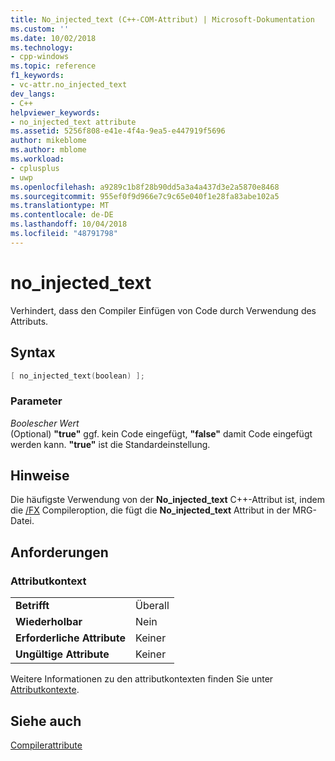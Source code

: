 ```yaml
---
title: No_injected_text (C++-COM-Attribut) | Microsoft-Dokumentation
ms.custom: ''
ms.date: 10/02/2018
ms.technology:
- cpp-windows
ms.topic: reference
f1_keywords:
- vc-attr.no_injected_text
dev_langs:
- C++
helpviewer_keywords:
- no_injected_text attribute
ms.assetid: 5256f808-e41e-4f4a-9ea5-e447919f5696
author: mikeblome
ms.author: mblome
ms.workload:
- cplusplus
- uwp
ms.openlocfilehash: a9289c1b8f28b90dd5a3a4a437d3e2a5870e8468
ms.sourcegitcommit: 955ef0f9d966e7c9c65e040f1e28fa83abe102a5
ms.translationtype: MT
ms.contentlocale: de-DE
ms.lasthandoff: 10/04/2018
ms.locfileid: "48791798"
---
```

# <a name="noinjectedtext"></a>no_injected_text

Verhindert, dass den Compiler Einfügen von Code durch Verwendung des Attributs.

## <a name="syntax"></a>Syntax

```cpp
[ no_injected_text(boolean) ];
```

### <a name="parameters"></a>Parameter

*Boolescher Wert*<br/>
(Optional) **"true"** ggf. kein Code eingefügt, **"false"** damit Code eingefügt werden kann. **"true"** ist die Standardeinstellung.

## <a name="remarks"></a>Hinweise

Die häufigste Verwendung von der **No_injected_text** C++-Attribut ist, indem die [/FX](../../build/reference/fx-merge-injected-code.md) Compileroption, die fügt die **No_injected_text** Attribut in der MRG-Datei.

## <a name="requirements"></a>Anforderungen

### <a name="attribute-context"></a>Attributkontext

|||
|-|-|
|**Betrifft**|Überall|
|**Wiederholbar**|Nein|
|**Erforderliche Attribute**|Keiner|
|**Ungültige Attribute**|Keiner|

Weitere Informationen zu den attributkontexten finden Sie unter [Attributkontexte](cpp-attributes-com-net.md#contexts).

## <a name="see-also"></a>Siehe auch

[Compilerattribute](compiler-attributes.md)  